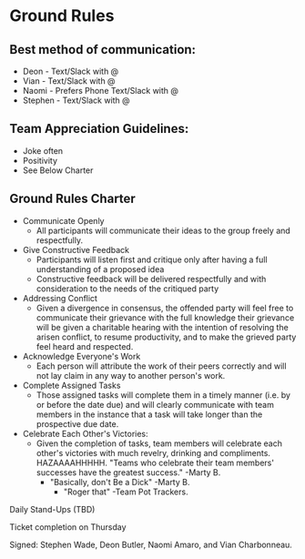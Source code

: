 # Ground Rules
## Best method of communication:
* Deon - Text/Slack with @
* Vian - Text/Slack with @
* Naomi - Prefers Phone Text/Slack with @
* Stephen - Text/Slack with @
	
## Team Appreciation Guidelines:
* Joke often
* Positivity
* See Below Charter

## Ground Rules Charter
* Communicate Openly
  * All participants will communicate their ideas to the group freely and respectfully. 
* Give Constructive Feedback
  * Participants will listen first and critique only after having a full understanding of a proposed idea
  * Constructive feedback will be delivered respectfully and with consideration to the needs of the critiqued party
* Addressing Conflict
  * Given a divergence in consensus, the offended party will feel free to communicate their grievance with the full knowledge their grievance will be given a charitable hearing with the intention of resolving the arisen conflict, to resume productivity, and to make the grieved party feel heard and respected. 
* Acknowledge Everyone's Work
  * Each person will attribute the work of their peers correctly and will not lay claim in any way to another person's work.
* Complete Assigned Tasks
  * Those assigned tasks will complete them in a timely manner (i.e. by or before the date due) and will clearly communicate with team members in the instance that a task will take longer than the prospective due date.
* Celebrate Each Other's Victories: 
  * Given the completion of tasks, team members will celebrate each other's victories with much revelry, drinking and compliments. HAZAAAAHHHHH. "Teams who celebrate their team members' successes have the greatest success." -Marty B.
    * "Basically, don't Be a Dick" -Marty B.
      * "Roger that" -Team Pot Trackers.

Daily Stand-Ups (TBD)

Ticket completion on Thursday

Signed: Stephen Wade, Deon Butler, Naomi Amaro, and Vian Charbonneau.